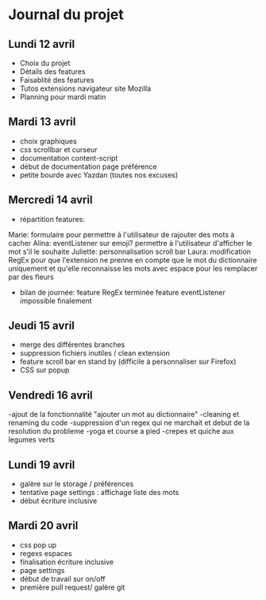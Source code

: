 # Journal du projet

## Lundi 12 avril

- Choix du projet
- Détails des features
- Faisablité des features
- Tutos extensions navigateur site Mozilla
- Planning pour mardi matin

## Mardi 13 avril

- choix graphiques
- css scrollbar et curseur
- documentation content-script
- début de documentation page préférence
- petite bourde avec Yazdan (toutes nos excuses)

## Mercredi 14 avril

- répartition features:

Marie: formulaire pour permettre à l'utilisateur de rajouter des mots à cacher
Alina: eventListener sur emoji? permettre à l'utilisateur d'afficher le mot s'il le souhaite
Juliette: personnalisation scroll bar
Laura: modification RegEx pour que l'extension ne prenne en compte que le mot du dictionnaire uniquement et qu'elle reconnaisse les mots avec espace pour les remplacer par des fleurs

- bilan de journée: feature RegEx terminée
  feature eventListener impossible finalement

## Jeudi 15 avril

- merge des différentes branches
- suppression fichiers inutiles / clean extension
- feature scroll bar en stand by (difficile à personnaliser sur Firefox)
- CSS sur popup

## Vendredi 16 avril

-ajout de la fonctionnalité "ajouter un mot au dictionnaire"
-cleaning et renaming du code
-suppression d'un regex qui ne marchait et debut de la resolution du probleme
-yoga et course a pied
-crepes et quiche aux legumes verts

## Lundi 19 avril

- galère sur le storage / préférences
- tentative page settings : affichage liste des mots
- début écriture inclusive

## Mardi 20 avril

- css pop up
- regexs espaces
- finalisation écriture inclusive
- page settings
- début de travail sur on/off
- première pull request/ galère git
